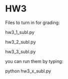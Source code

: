 HW3
=====

Files to turn in for grading:

hw3_1_subl.py

hw3_2_subl.py

hw3_3_subl.py

you can run them by typing:

python hw3_x_subl.py
